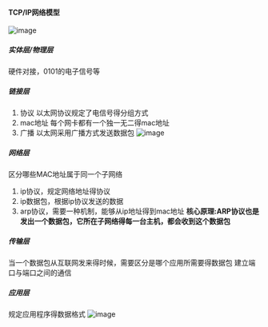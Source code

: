 #### TCP/IP网络模型

![image](https://github.com/sariel20/StudyNotes/blob/master/Android相关/img/tcp1.png)  

##### 实体层/物理层
硬件对接，0101的电子信号等

##### 链接层
1. 协议
	以太网协议规定了电信号得分组方式
2. mac地址
	每个网卡都有一个独一无二得mac地址
3. 广播
	以太网采用广播方式发送数据包
	![image](https://github.com/sariel20/StudyNotes/blob/master/Android相关/img/tcp2.png)  

##### 网络层
区分哪些MAC地址属于同一个子网络
1. ip协议，规定网络地址得协议
2. ip数据包，根据ip协议发送的数据
3. arp协议，需要一种机制，能够从ip地址得到mac地址
	__核心原理:ARP协议也是发出一个数据包，它所在子网络得每一台主机，都会收到这个数据包__

##### 传输层
当一个数据包从互联网发来得时候，需要区分是哪个应用所需要得数据包
建立端口与端口之间的通信

##### 应用层
规定应用程序得数据格式
![image](https://github.com/sariel20/StudyNotes/blob/master/Android相关/img/tcp3.png)  